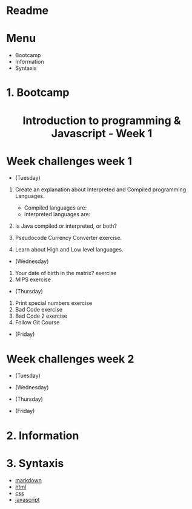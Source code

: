 # Readme

# Menu
- Bootcamp
- Information
- Syntaxis

# 1. Bootcamp
<h1 align="center">Introduction to programming & Javascript - Week 1</h1>

# Week challenges week 1 
- (Tuesday)
1. Create an explanation about Interpreted and Compiled programming Languages. 
    - Compiled languages are: 
    - interpreted languages are: 
    
2. Is Java compiled or interpreted, or both?
3. Pseudocode Currency Converter exercise.
4. Learn about High and Low level languages.

- (Wednesday)
1. Your date of birth in the matrix? exercise
2. MIPS exercise

- (Thursday)
1. Print special numbers exercise
2. Bad Code exercise
3. Bad Code 2 exercise
4. Follow Git Course

- (Friday)


# Week challenges week 2
- (Tuesday)

- (Wednesday)
- (Thursday)
- (Friday)


# 2. Information
# 3. Syntaxis
- [markdown](markdown/README.md)
- [html](html/README.md)
- [css](css/README.md)
- [javascript](javascript/README.md)





